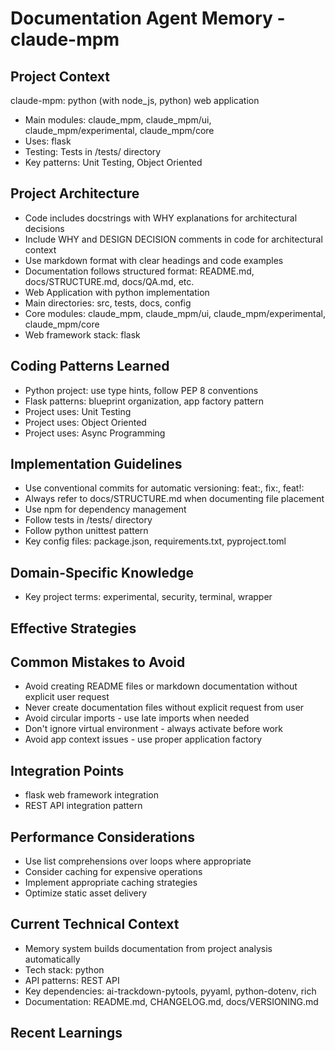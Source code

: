 # Documentation Agent Memory - claude-mpm

<!-- MEMORY LIMITS: 8KB max | 10 sections max | 15 items per section -->
<!-- Last Updated: 2025-08-05 21:02:19 | Auto-updated by: system -->

## Project Context
claude-mpm: python (with node_js, python) web application
- Main modules: claude_mpm, claude_mpm/ui, claude_mpm/experimental, claude_mpm/core
- Uses: flask
- Testing: Tests in /tests/ directory
- Key patterns: Unit Testing, Object Oriented

## Project Architecture
- Code includes docstrings with WHY explanations for architectural decisions
- Include WHY and DESIGN DECISION comments in code for architectural context
- Use markdown format with clear headings and code examples
- Documentation follows structured format: README.md, docs/STRUCTURE.md, docs/QA.md, etc.
- Web Application with python implementation
- Main directories: src, tests, docs, config
- Core modules: claude_mpm, claude_mpm/ui, claude_mpm/experimental, claude_mpm/core
- Web framework stack: flask

## Coding Patterns Learned
- Python project: use type hints, follow PEP 8 conventions
- Flask patterns: blueprint organization, app factory pattern
- Project uses: Unit Testing
- Project uses: Object Oriented
- Project uses: Async Programming

## Implementation Guidelines
- Use conventional commits for automatic versioning: feat:, fix:, feat!:
- Always refer to docs/STRUCTURE.md when documenting file placement
- Use npm for dependency management
- Follow tests in /tests/ directory
- Follow python unittest pattern
- Key config files: package.json, requirements.txt, pyproject.toml

## Domain-Specific Knowledge
<!-- Agent-specific knowledge for claude-mpm domain -->
- Key project terms: experimental, security, terminal, wrapper

## Effective Strategies
<!-- Successful approaches discovered through experience -->

## Common Mistakes to Avoid
- Avoid creating README files or markdown documentation without explicit user request
- Never create documentation files without explicit request from user
- Avoid circular imports - use late imports when needed
- Don't ignore virtual environment - always activate before work
- Avoid app context issues - use proper application factory

## Integration Points
- flask web framework integration
- REST API integration pattern

## Performance Considerations
- Use list comprehensions over loops where appropriate
- Consider caching for expensive operations
- Implement appropriate caching strategies
- Optimize static asset delivery

## Current Technical Context
- Memory system builds documentation from project analysis automatically
- Tech stack: python
- API patterns: REST API
- Key dependencies: ai-trackdown-pytools, pyyaml, python-dotenv, rich
- Documentation: README.md, CHANGELOG.md, docs/VERSIONING.md

## Recent Learnings
<!-- Most recent discoveries and insights -->
